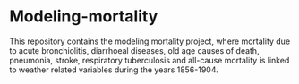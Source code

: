 # Modeling-mortality

This repository contains the modeling mortality project, where mortality due to acute bronchiolitis, diarrhoeal diseases, old age causes of death, pneumonia, stroke, respiratory tuberculosis and all-cause mortality is linked to weather related variables during the years 1856-1904.
